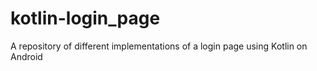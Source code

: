 # kotlin-login_page
A repository of different implementations of a login page using Kotlin on Android
